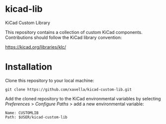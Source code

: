 # kicad-lib
KiCad Custom Library

This repository contains a collection of custom KiCad components. Contributions should follow the KiCad library convention: 

   https://kicad.org/libraries/klc/ 

# Installation
Clone this repository to your local machine: 
    
    git clone https://github.com/xavella/kicad-custom-lib.git

Add the cloned repository to the KiCad environmental variables by selecting *Preferences* > *Configure Paths* > add a new environmental variable:

    Name: CUSTOMLIB
    Path: $USER/kicad-custom-lib


